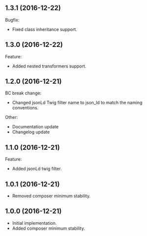 ## 1.3.1 (2016-12-22)

Bugfix:

* Fixed class inheritance support.

## 1.3.0 (2016-12-22)

Feature:

* Added nested transformers support.

## 1.2.0 (2016-12-21)

BC break change:

* Changed jsonLd Twig filter name to json_ld to match the naming conventions.

Other:

* Documentation update
* Changelog update

## 1.1.0 (2016-12-21)

Feature:

* Added jsonLd twig filter.

## 1.0.1 (2016-12-21)

* Removed composer minimum stability.

## 1.0.0 (2016-12-21)

* Initial implementation.
* Added composer minimum stability.

